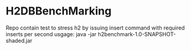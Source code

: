 # H2DBBenchMarking
Repo contain test to stress h2 by issuing insert command with required inserts per second
usgage:  java -jar h2benchmark-1.0-SNAPSHOT-shaded.jar <insertspersecond>

